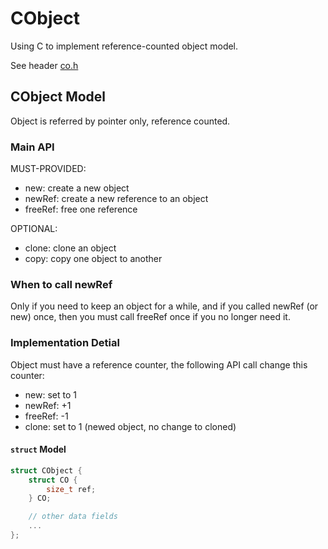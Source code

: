 # CObject

Using C to implement reference-counted object model.

See header [co.h](src/co.h)

## CObject Model

Object is referred by pointer only, reference counted.

### Main API

MUST-PROVIDED:
- new: create a new object
- newRef: create a new reference to an object
- freeRef: free one reference

OPTIONAL:
- clone: clone an object
- copy: copy one object to another

### When to call newRef

Only if you need to keep an object for a while, and if you
called newRef (or new) once, then you must call freeRef once
if you no longer need it.

### Implementation Detial

Object must have a reference counter, the following API
call change this counter:
- new: set to 1
- newRef: +1
- freeRef: -1
- clone: set to 1 (newed object, no change to cloned)

#### `struct` Model

```c
struct CObject {
    struct CO {
        size_t ref;
    } CO;

    // other data fields
    ...
};
```
